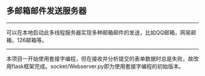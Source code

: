 ## 多邮箱邮件发送服务器

---

可以在本地启动此多线程服务器实现多种邮箱邮件的发送，比如QQ邮箱，网易邮箱，126邮箱等。

---

本项目一开始使用套接字编程，但在接收并分析提交的表单数据时总是失败，故改用flask框架完成。socket/Webserver.py即为使用套接字编程的初始版本。
